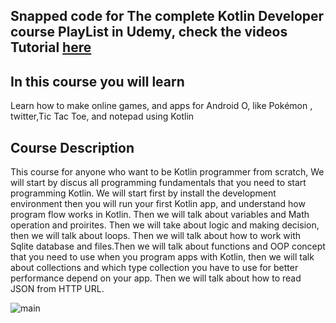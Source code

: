 ## Snapped code for The complete Kotlin Developer course  PlayList in Udemy, check the videos Tutorial  [here](https://www.udemy.com/the-complete-kotlin-developer-course/?couponCode=UDMEYGITHUB)

## In this course you will learn
Learn how to make online games, and apps for Android O, like Pokémon , twitter,Tic Tac Toe, and notepad using Kotlin

## Course Description

This course for anyone  who want to be Kotlin programmer from scratch, We will  start by discus all programming fundamentals that you need to start programming Kotlin. We will start first by install the development environment then you will run your first Kotlin app, and understand how program flow works in Kotlin. Then we will talk about variables and Math operation and proirites. Then we will take about logic and making decision, then we will talk about loops. Then we will talk about  how to work with Sqlite database and files.Then we will talk about functions and OOP concept that you need to use when you program apps with Kotlin, then we will talk about collections and which type collection you have to use for better performance  depend on your app. Then we will talk about  how to read JSON from HTTP URL.


![main](http://attach.alruabye.net/kotlin/kotlin.jpg)